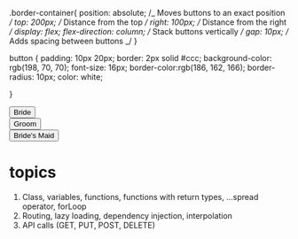 .border-container{
position: absolute; /_ Moves buttons to an exact position _/
top: 200px; /_ Distance from the top _/
right: 100px; /_ Distance from the right _/
display: flex;
flex-direction: column; /_ Stack buttons vertically _/
gap: 10px; /_ Adds spacing between buttons _/
}

button {
padding: 10px 20px;
border: 2px solid #ccc;
background-color: rgb(198, 70, 70);
font-size: 16px;
border-color:rgb(186, 162, 166);
border-radius: 10px;
color: white;

}

<div class="border-container">
  <button (click)="bride()">Bride</button><br />
  <button (click)="groom()">Groom</button><br />
  <button (click)="bridesMaid()">Bride's Maid</button>
</div>

# topics

1. Class, variables, functions, functions with return types, ...spread operator, forLoop
2. Routing, lazy loading, dependency injection, interpolation
3. API calls (GET, PUT, POST, DELETE)
